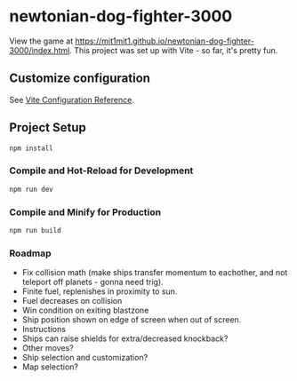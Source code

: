 # newtonian-dog-fighter-3000

View the game at https://mit1mit1.github.io/newtonian-dog-fighter-3000/index.html. This project was set up with Vite - so far, it's pretty fun.

## Customize configuration

See [Vite Configuration Reference](https://vitejs.dev/config/).

## Project Setup

```sh
npm install
```

### Compile and Hot-Reload for Development

```sh
npm run dev
```

### Compile and Minify for Production

```sh
npm run build
```

### Roadmap

- Fix collision math (make ships transfer momentum to eachother, and not teleport off planets - gonna need trig).
- Finite fuel, replenishes in proximity to sun.
- Fuel decreases on collision
- Win condition on exiting blastzone
- Ship position shown on edge of screen when out of screen.
- Instructions
- Ships can raise shields for extra/decreased knockback?
- Other moves?
- Ship selection and customization?
- Map selection?

